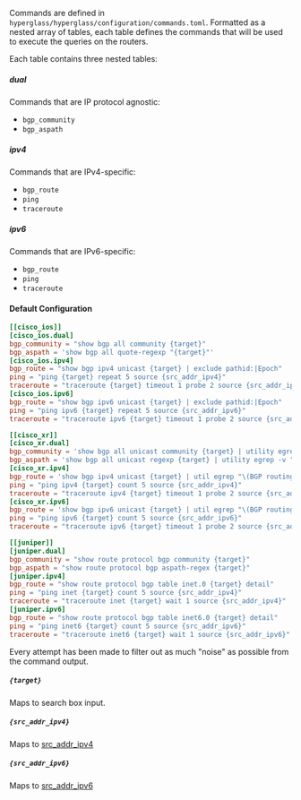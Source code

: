 Commands are defined in `hyperglass/hyperglass/configuration/commands.toml`. Formatted as a nested array of tables, each table defines the commands that will be used to execute the queries on the routers.

Each table contains three nested tables:

##### dual

Commands that are IP protocol agnostic:

- `bgp_community`
- `bgp_aspath`

##### ipv4

Commands that are IPv4-specific:

- `bgp_route`
- `ping`
- `traceroute`

##### ipv6

Commands that are IPv6-specific:

- `bgp_route`
- `ping`
- `traceroute`

#### Default Configuration

```toml
[[cisco_ios]]
[cisco_ios.dual]
bgp_community = "show bgp all community {target}"
bgp_aspath = 'show bgp all quote-regexp "{target}"'
[cisco_ios.ipv4]
bgp_route = "show bgp ipv4 unicast {target} | exclude pathid:|Epoch"
ping = "ping {target} repeat 5 source {src_addr_ipv4}"
traceroute = "traceroute {target} timeout 1 probe 2 source {src_addr_ipv4}"
[cisco_ios.ipv6]
bgp_route = "show bgp ipv6 unicast {target} | exclude pathid:|Epoch"
ping = "ping ipv6 {target} repeat 5 source {src_addr_ipv6}"
traceroute = "traceroute ipv6 {target} timeout 1 probe 2 source {src_addr_ipv6}"

[[cisco_xr]]
[cisco_xr.dual]
bgp_community = 'show bgp all unicast community {target} | utility egrep -v "\(BGP |Table |Non-stop\)"'
bgp_aspath = 'show bgp all unicast regexp {target} | utility egrep -v "\(BGP |Table |Non-stop\)"'
[cisco_xr.ipv4]
bgp_route = 'show bgp ipv4 unicast {target} | util egrep "\(BGP routing table entry|Path \#|aggregated by|Origin |Community:|validity| from \)"'
ping = "ping ipv4 {target} count 5 source {src_addr_ipv4}"
traceroute = "traceroute ipv4 {target} timeout 1 probe 2 source {src_addr_ipv4}"
[cisco_xr.ipv6]
bgp_route = 'show bgp ipv6 unicast {target} | util egrep "\(BGP routing table entry|Path \#|aggregated by|Origin |Community:|validity| from \)"'
ping = "ping ipv6 {target} count 5 source {src_addr_ipv6}"
traceroute = "traceroute ipv6 {target} timeout 1 probe 2 source {src_addr_ipv6}"

[[juniper]]
[juniper.dual]
bgp_community = "show route protocol bgp community {target}"
bgp_aspath = "show route protocol bgp aspath-regex {target}"
[juniper.ipv4]
bgp_route = "show route protocol bgp table inet.0 {target} detail"
ping = "ping inet {target} count 5 source {src_addr_ipv4}"
traceroute = "traceroute inet {target} wait 1 source {src_addr_ipv4}"
[juniper.ipv6]
bgp_route = "show route protocol bgp table inet6.0 {target} detail"
ping = "ping inet6 {target} count 5 source {src_addr_ipv6}"
traceroute = "traceroute inet6 {target} wait 1 source {src_addr_ipv6}"
```

Every attempt has been made to filter out as much "noise" as possible from the command output.

##### `{target}`

Maps to search box input.

##### `{src_addr_ipv4}`

Maps to [src_addr_ipv4](configuration/devices.md/#src_addr_ipv4)

##### `{src_addr_ipv6}`

Maps to [src_addr_ipv6](configuration/devices.md/#src_addr_ipv6)
